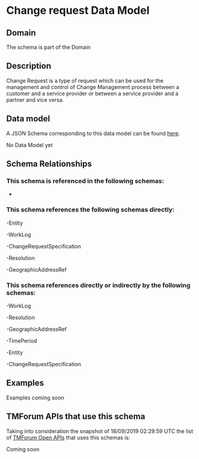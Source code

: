 # Change request Data Model

## Domain

The  schema is part of the  Domain

## Description

Change Request is a type of request which can be used for the management and control of Change Management 
process between a customer and a service provider or between a service provider and a partner and vice versa.

## Data model

A JSON Schema corresponding to this data model can be found
[here](https://github.com/tmforum-rand/schemas/blob/master/Common/ChangeRequest.schema.json).

No Data Model yet

## Schema Relationships

### This schema is referenced in the following schemas:

-

### This schema references the following schemas directly:

-Entity

-WorkLog

-ChangeRequestSpecification

-Resolution

-GeographicAddressRef

### This schema references directly or indirectly by the following schemas:

-WorkLog

-Resolution

-GeographicAddressRef

-TimePeriod

-Entity

-ChangeRequestSpecification



## Examples

Examples coming soon

## TMForum APIs that use this schema

Taking into consideration the snapshot of 18/09/2019 02:29:59 UTC the list of [TMForum Open APIs](https://www.tmforum.org/open-apis/) that uses this schemas is:

Coming soon